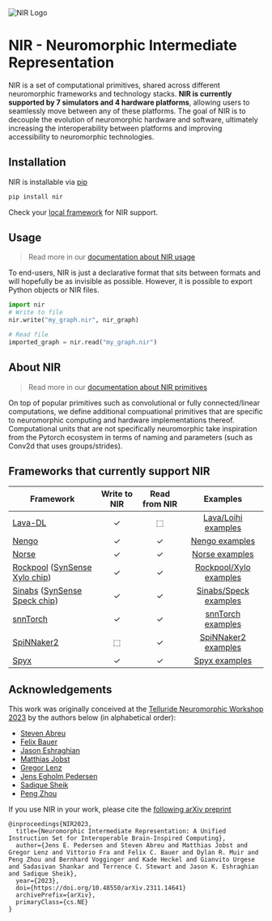 <picture>
<source media="(prefers-color-scheme: dark)" srcset="https://github.com/neuromorphs/NIR/raw/main/docs/logo_dark.png">
<img alt="NIR Logo" src="https://github.com/neuromorphs/NIR/raw/main/docs/logo_light.png">
</picture>

# NIR - Neuromorphic Intermediate Representation

NIR is a set of computational primitives, shared across different neuromorphic frameworks and technology stacks.
**NIR is currently supported by 7 simulators and 4 hardware platforms**, allowing users to seamlessly move between any of these platforms.
The goal of NIR is to decouple the evolution of neuromorphic hardware and software, ultimately increasing the interoperability between platforms and improving accessibility to neuromorphic technologies.

## Installation
NIR is installable via [pip](https://pypi.org/)
```bash 
pip install nir
```

Check your [local framework](https://nnir.readthedocs.io/en/latest/support.html) for NIR support.

## Usage
> Read more in our [documentation about NIR usage](https://nnir.readthedocs.io/en/latest/usage.html)

To end-users, NIR is just a declarative format that sits between formats and will hopefully be as invisible as possible.
However, it is possible to export Python objects or NIR files.

```python
import nir
# Write to file
nir.write("my_graph.nir", nir_graph) 

# Read file
imported_graph = nir.read("my_graph.nir")
```

## About NIR
> Read more in our [documentation about NIR primitives](https://nnir.readthedocs.io/en/latest/primitives.html)

On top of popular primitives such as convolutional or fully connected/linear computations, we define additional compuational primitives that are specific to neuromorphic computing and hardware implementations thereof. 
Computational units that are not specifically neuromorphic take inspiration from the Pytorch ecosystem in terms of naming and parameters (such as Conv2d that uses groups/strides).


## Frameworks that currently support NIR

| **Framework** | **Write to NIR** | **Read from NIR** | **Examples** |
| --------------- | :--: | :--: | :------: |
| [Lava-DL](https://github.com/lava-nc/lava-dl) | ✓ | ⬚ | [Lava/Loihi examples](https://nnir.readthedocs.io/en/latest/examples/lava/nir-conversion.html) |
| [Nengo](https://nengo.ai) | ✓ | ✓ | [Nengo examples](https://nnir.readthedocs.io/en/latest/examples/nengo/nir-conversion.html) |
| [Norse](https://github.com/norse/norse) | ✓ | ✓ | [Norse examples](https://nnir.readthedocs.io/en/latest/examples/norse/nir-conversion.html) |
| [Rockpool](https://rockpool.ai) ([SynSense Xylo chip](https://www.synsense.ai/products/xylo/)) | ✓ | ✓ | [Rockpool/Xylo examples](https://nnir.readthedocs.io/en/latest/examples/rockpool/nir-conversion.html)
| [Sinabs](https://sinabs.readthedocs.io) ([SynSense Speck chip](https://www.synsense.ai/products/speck-2/)) | ✓ | ✓ | [Sinabs/Speck examples](https://nnir.readthedocs.io/en/latest/examples/sinabs/nir-conversion.html) |
| [snnTorch](https://github.com/jeshraghian/snntorch/) | ✓ | ✓ | [snnTorch examples](https://nnir.readthedocs.io/en/latest/examples/snntorch/nir-conversion.html) |
| [SpiNNaker2](https://spinncloud.com/portfolio/spinnaker2/) | ⬚ | ✓ | [SpiNNaker2 examples](https://nnir.readthedocs.io/en/latest/examples/spinnaker2/import.html) |
| [Spyx](https://github.com/kmheckel/spyx) | ✓ | ✓ | [Spyx examples](https://nnir.readthedocs.io/en/latest/examples/spyx/conversion.html)


## Acknowledgements
This work was originally conceived at the [Telluride Neuromorphic Workshop 2023](tellurideneuromorphic.org) by the authors below (in alphabetical order):
* [Steven Abreu](https://github.com/stevenabreu7)
* [Felix Bauer](https://github.com/bauerfe)
* [Jason Eshraghian](https://github.com/jeshraghian)
* [Matthias Jobst](https://github.com/matjobst)
* [Gregor Lenz](https://github.com/biphasic)
* [Jens Egholm Pedersen](https://github.com/jegp)
* [Sadique Sheik](https://github.com/sheiksadique)
* [Peng Zhou](https://github.com/pengzhouzp)

If you use NIR in your work, please cite the [following arXiv preprint](https://arxiv.org/abs/2311.14641)

```
@inproceedings{NIR2023,
  title={Neuromorphic Intermediate Representation: A Unified Instruction Set for Interoperable Brain-Inspired Computing},
  author={Jens E. Pedersen and Steven Abreu and Matthias Jobst and Gregor Lenz and Vittorio Fra and Felix C. Bauer and Dylan R. Muir and Peng Zhou and Bernhard Vogginger and Kade Heckel and Gianvito Urgese and Sadasivan Shankar and Terrence C. Stewart and Jason K. Eshraghian and Sadique Sheik},
  year={2023},
  doi={https://doi.org/10.48550/arXiv.2311.14641}
  archivePrefix={arXiv},
  primaryClass={cs.NE}
}
```
